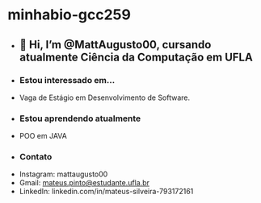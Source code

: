# minhabio-gcc259

- <h2>👋 Hi, I’m @MattAugusto00, cursando atualmente Ciência da Computação em UFLA</h2>
- <h3>Estou interessado em...</h3>
- Vaga de Estágio em Desenvolvimento de Software.
- <h3>Estou aprendendo atualmente</h3>
- POO em JAVA
- <h3>Contato</h3>
- Instagram: mattaugusto00
- Gmail: mateus.pinto@estudante.ufla.br
- LinkedIn: linkedin.com/in/mateus-silveira-793172161
